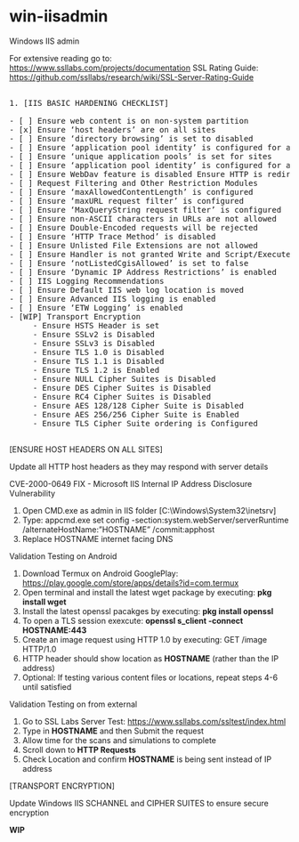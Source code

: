 # win-iisadmin
Windows IIS admin

For extensive reading go to: https://www.ssllabs.com/projects/documentation
SSL Rating Guide: https://github.com/ssllabs/research/wiki/SSL-Server-Rating-Guide

<pre>

1. [IIS BASIC HARDENING CHECKLIST]  

- [ ] Ensure web content is on non-system partition
- [x] Ensure ‘host headers’ are on all sites
- [ ] Ensure ‘directory browsing’ is set to disabled
- [ ] Ensure ‘application pool identity’ is configured for all application pools
- [ ] Ensure ‘unique application pools’ is set for sites
- [ ] Ensure ‘application pool identity’ is configured for all application pools
- [ ] Ensure WebDav feature is disabled Ensure HTTP is redirected to HTTPS
- [ ] Request Filtering and Other Restriction Modules
- [ ] Ensure ‘maxAllowedContentLength’ is configured
- [ ] Ensure ‘maxURL request filter’ is configured
- [ ] Ensure ‘MaxQueryString request filter’ is configured
- [ ] Ensure non-ASCII characters in URLs are not allowed
- [ ] Ensure Double-Encoded requests will be rejected
- [ ] Ensure ‘HTTP Trace Method’ is disabled
- [ ] Ensure Unlisted File Extensions are not allowed
- [ ] Ensure Handler is not granted Write and Script/Execute
- [ ] Ensure ‘notListedCgisAllowed’ is set to false
- [ ] Ensure ‘Dynamic IP Address Restrictions’ is enabled
- [ ] IIS Logging Recommendations
- [ ] Ensure Default IIS web log location is moved
- [ ] Ensure Advanced IIS logging is enabled
- [ ] Ensure ‘ETW Logging’ is enabled
- [WIP] Transport Encryption
     - Ensure HSTS Header is set
     - Ensure SSLv2 is Disabled
     - Ensure SSLv3 is Disabled
     - Ensure TLS 1.0 is Disabled
     - Ensure TLS 1.1 is Disabled
     - Ensure TLS 1.2 is Enabled
     - Ensure NULL Cipher Suites is Disabled
     - Ensure DES Cipher Suites is Disabled
     - Ensure RC4 Cipher Suites is Disabled
     - Ensure AES 128/128 Cipher Suite is Disabled
     - Ensure AES 256/256 Cipher Suite is Enabled
     - Ensure TLS Cipher Suite ordering is Configured

</pre>


[ENSURE HOST HEADERS ON ALL SITES]

Update all HTTP host headers as they may respond with server details

CVE-2000-0649 FIX - Microsoft IIS Internal IP Address Disclosure Vulnerability

1. Open CMD.exe as admin in IIS folder [C:\Windows\System32\inetsrv]
2. Type: appcmd.exe set config -section:system.webServer/serverRuntime /alternateHostName:”HOSTNAME”  /commit:apphost
3. Replace HOSTNAME internet facing DNS


Validation Testing on Android

1. Download Termux on Android GooglePlay: https://play.google.com/store/apps/details?id=com.termux
2. Open terminal and install the latest wget package by executing: **pkg install wget**
3. Install the latest openssl pacakges by executing: **pkg install openssl**
4. To open a TLS session exexcute: **openssl s_client -connect HOSTNAME:443**
5. Create an image request using HTTP 1.0 by executing: GET /image HTTP/1.0
6. HTTP header should show location as **HOSTNAME** (rather than the IP address)
7. Optional: If testing various content files or locations, repeat steps 4-6 until satisfied


Validation Testing on from external

1. Go to SSL Labs Server Test: https://www.ssllabs.com/ssltest/index.html
2. Type in **HOSTNAME** and then Submit the request
3. Allow time for the scans and simulations to complete
4. Scroll down to **HTTP Requests**
5. Check Location and confirm **HOSTNAME** is being sent instead of IP address


[TRANSPORT ENCRYPTION]

Update Windows IIS SCHANNEL and CIPHER SUITES to ensure secure encryption

**WIP**
